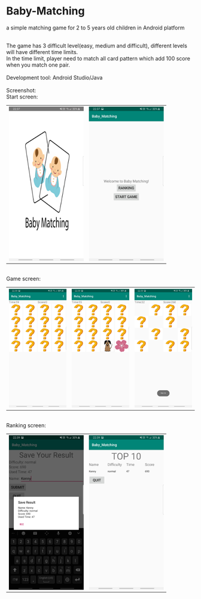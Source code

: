 # Baby-Matching
a simple matching game for 2 to 5 years old children in Android platform

</br>
The game has 3 difficult level(easy, medium and difficult), different levels will have different time limits.

</br>
In the time limit, player need to match all card pattern which add 100 score when you match one pair.

</br>
</br>
Development tool: Android Studio/Java
</br>

</br>
Screenshot:
</br>
Start screen:
<table>
  <tr>
    <th>
<img src="https://github.com/KennyLTW/Baby-Matching/blob/master/Screenshot/Screenshot_20200617-223753_Baby_Matching.jpg" width="200" height=""> 
    </th>
    <th>
<img src="https://github.com/KennyLTW/Baby-Matching/blob/master/Screenshot/Screenshot_20200617-223758_Baby_Matching.jpg" width="200" height=""> 
    </th>
  </tr>
  </table>
  
</br>
Game screen:
<table>
  <tr>
    <th>
<img src="https://github.com/KennyLTW/Baby-Matching/blob/master/Screenshot/Screenshot_20200617-223804_Baby_Matching.jpg" width="200" height=""> 
    </th>
    <th>
<img src="https://github.com/KennyLTW/Baby-Matching/blob/master/Screenshot/Screenshot_20200617-223808_Baby_Matching.jpg" width="200" height=""> 
    </th>
        <th>
<img src="https://github.com/KennyLTW/Baby-Matching/blob/master/Screenshot/Screenshot_20200617-223831_Baby_Matching.jpg" width="200" height=""> 
    </th>
  </tr>
  </table>

</br>
Ranking screen:
<table>
  <tr>
    <th>
<img src="https://github.com/KennyLTW/Baby-Matching/blob/master/Screenshot/Screenshot_20200617-223902_Baby_Matching.jpg" width="200" height=""> 
    </th>
    <th>
<img src="https://github.com/KennyLTW/Baby-Matching/blob/master/Screenshot/Screenshot_20200617-223909_Baby_Matching.jpg" width="200" height=""> 
    </th>
  </tr>
  </table>
